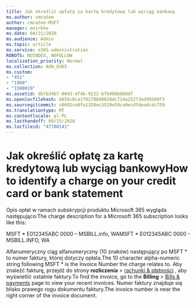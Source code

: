 ```yaml
---
title: Jak określić opłatę za kartę kredytową lub wyciąg bankowy
ms.author: cmcatee
author: cmcatee-MSFT
manager: mnirkhe
ms.date: 04/21/2020
ms.audience: Admin
ms.topic: article
ms.service: o365-administration
ROBOTS: NOINDEX, NOFOLLOW
localization_priority: Normal
ms.collection: Adm_O365
ms.custom:
- "451"
- "1960"
- "1500019"
ms.assetid: db7b34b7-0843-4f4b-9222-bfb998b860df
ms.openlocfilehash: b856c0ca1f02780d0828dc714a25273ed99569f3
ms.sourcegitcommit: c6692ce0fa1358ec3529e59ca0ecdfdea4cdc759
ms.translationtype: MT
ms.contentlocale: pl-PL
ms.lasthandoff: 09/15/2020
ms.locfileid: "47780141"
---
```

# <a name="how-to-identify-a-charge-on-your-credit-card-or-bank-statement"></a><span data-ttu-id="a60d1-102">Jak określić opłatę za kartę kredytową lub wyciąg bankowy</span><span class="sxs-lookup"><span data-stu-id="a60d1-102">How to identify a charge on your credit card or bank statement</span></span>

<span data-ttu-id="a60d1-103">Opis opłat w ramach subskrypcji produktu Microsoft 365 wygląda następująco:</span><span class="sxs-lookup"><span data-stu-id="a60d1-103">The charge description for a Microsoft 365 subscription looks like this:</span></span>
  
<span data-ttu-id="a60d1-104">MSFT \* E012345ABC 0000 – MSBILL.info, WA</span><span class="sxs-lookup"><span data-stu-id="a60d1-104">MSFT \* E012345ABC 0000 - MSBILL.INFO, WA</span></span>
  
<span data-ttu-id="a60d1-105">Alfanumeryczny ciąg alfanumeryczny (10 znaków) następujący po MSFT \* to numer faktury, której dotyczy opłata.</span><span class="sxs-lookup"><span data-stu-id="a60d1-105">The 10 character alpha-numeric string following MSFT \* is the Invoice Number the charge relates to.</span></span> <span data-ttu-id="a60d1-106">Aby znaleźć fakturę, przejdź do strony **rozliczenia** \> [rachunki & płatności](https://go.microsoft.com/fwlink/p/?linkid=848039) , aby wyświetlić ostatnie faktury.</span><span class="sxs-lookup"><span data-stu-id="a60d1-106">To find the invoice, go to the **Billing** \> [Bills & payments](https://go.microsoft.com/fwlink/p/?linkid=848039) page to view your recent invoices.</span></span> <span data-ttu-id="a60d1-107">Numer faktury znajduje się blisko prawego rogu dokumentu faktury.</span><span class="sxs-lookup"><span data-stu-id="a60d1-107">The invoice number is near the right corner of the invoice document.</span></span>